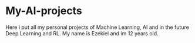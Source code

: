 # My-AI-projects
Here i put all my personal projects of Machine Learning, AI and in the future Deep Learning and RL. My name is Ezekiel and im 12 years old.
